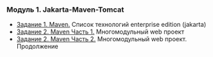 ### Модуль 1. Jakarta-Maven-Tomcat
- [Задание 1. Maven.](https://github.com/r0ck17/introduction-to-maven) Список технологий enterprise edition (jakarta)
- [Задание 2. Maven Часть 1.](https://github.com/r0ck17/multi-module-web-project)  Многомодульный web проект
- [Задание 2. Maven Часть 2.](https://github.com/r0ck17/multi-module-web-project/tree/with-database) Многомодульный web проект. Продолжение
